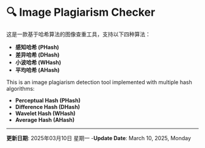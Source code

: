 # 🔍 Image Plagiarism Checker

这是一款基于哈希算法的图像查重工具，支持以下四种算法：
- **感知哈希 (PHash)**
- **差异哈希 (DHash)**
- **小波哈希 (WHash)**
- **平均哈希 (AHash)**

This is an image plagiarism detection tool implemented with multiple hash algorithms:
- **Perceptual Hash (PHash)**
- **Difference Hash (DHash)**
- **Wavelet Hash (WHash)**
- **Average Hash (AHash)**

---
**更新日期**: 2025年03月10日 星期一
-**Update Date**: March 10, 2025, Monday
